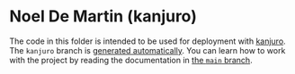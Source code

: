 # Noel De Martin (kanjuro)

The code in this folder is intended to be used for deployment with [kanjuro](https://github.com/NoelDeMartin/kanjuro). The `kanjuro` branch is [generated automatically](https://github.com/NoelDeMartin/noeldemartin.com/tree/main/.github/workflows/kanjuro.yml). You can learn how to work with the project by reading the documentation in [the `main` branch](https://github.com/NoelDeMartin/noeldemartin.com).
